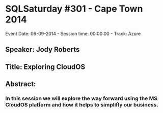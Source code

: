 # SQLSaturday #301 - Cape Town 2014
Event Date: 06-09-2014 - Session time: 00:00:00 - Track: Azure
## Speaker: Jody Roberts
## Title: Exploring CloudOS
## Abstract:
### In this session we will explore the way forward using the MS CloudOS platform and how it helps to simplifly our business.
